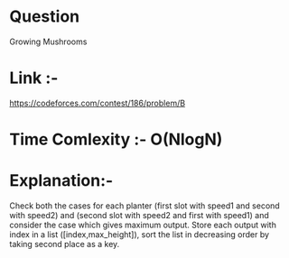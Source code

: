 # Question 
Growing Mushrooms

# Link :- 
https://codeforces.com/contest/186/problem/B

# Time Comlexity :- O(NlogN)

# Explanation:-
Check both the cases for each planter (first slot with speed1 and second with speed2)
and (second slot with speed2 and first with speed1) and consider the case which gives maximum 
output.
Store each output with index  in a list  ([index,max_height]),
sort the list in decreasing order by taking second place as a key. 
